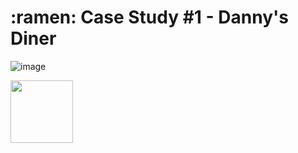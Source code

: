 <h1> :ramen: Case Study #1 - Danny's Diner </h1>

![image](https://github.com/VishalNimbolkar/8weeksqlchallenge/assets/80448632/78f6fd40-487b-4265-ad91-05627a7d6b5d)

 <img src="[https://your-image-url.type](https://github.com/VishalNimbolkar/8weeksqlchallenge/assets/80448632/78f6fd40-487b-4265-ad91-05627a7d6b5d)https://github.com/VishalNimbolkar/8weeksqlchallenge/assets/80448632/78f6fd40-487b-4265-ad91-05627a7d6b5d" width="100" height="100">


